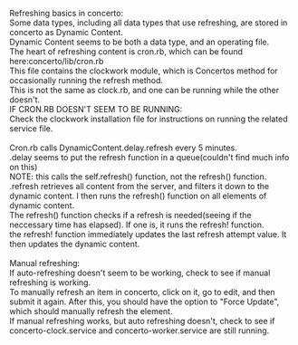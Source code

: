 Refreshing basics in concerto:\
Some data types, including all data types that use refreshing, are stored in concerto as Dynamic Content.\
Dynamic Content seems to be both a data type, and an operating file.\
The heart of refreshing content is cron.rb, which can be found here:concerto/lib/cron.rb\
This file contains the clockwork module, which is Concertos method for occasionally running the refresh method.\
This is not the same as clock.rb, and one can be running while the other doesn't.\
IF CRON.RB DOESN'T SEEM TO BE RUNNING:\
Check the clockwork installation file for instructions on running the related service file.\
\
Cron.rb calls DynamicContent.delay.refresh every 5 minutes.\
.delay seems to put the refresh function in a queue(couldn't find much info on this)\
NOTE: this calls the self.refresh() function, not the refresh() function.\
.refresh retrieves all content from the server, and filters it down to the dynamic content. I then runs the refresh() function on all elements of dynamic content.\
The refresh() function checks if a refresh is needed(seeing if the neccessary time has elapsed). If one is, it runs the refresh! function.\
the refresh! function immediately updates the last refresh attempt value. It then updates the dynamic content.\
\
Manual refreshing:\
If auto-refreshing doesn't seem to be working, check to see if manual refreshing is working.\
To manually refresh an item in concerto, click on it, go to edit, and then submit it again. After this, you should have the option to "Force Update", which should manually refresh the element.\
If manual refreshing works, but auto refreshing doesn't, check to see if concerto-clock.service and concerto-worker.service are still running.
